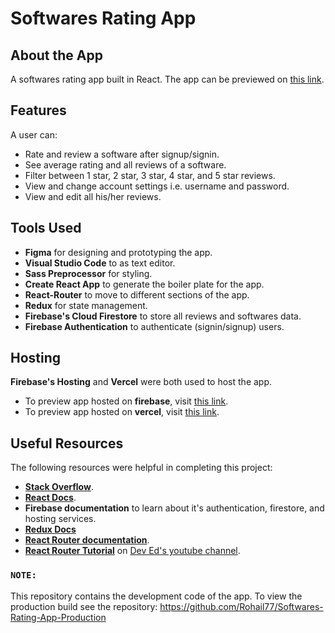 # Softwares Rating App

## About the App

A softwares rating app built in React. The app can be previewed on [this link](https://softwares-rating-app.vercel.app/).

## Features

A user can:

- Rate and review a software after signup/signin.
- See average rating and all reviews of a software.
- Filter between 1 star, 2 star, 3 star, 4 star, and 5 star reviews.
- View and change account settings i.e. username and password.
- View and edit all his/her reviews.

## Tools Used

- **Figma** for designing and prototyping the app.
- **Visual Studio Code** to as text editor.
- **Sass Preprocessor** for styling.
- **Create React App** to generate the boiler plate for the app.
- **React-Router** to move to different sections of the app.
- **Redux** for state management.
- **Firebase's Cloud Firestore** to store all reviews and softwares data.
- **Firebase Authentication** to authenticate (signin/signup) users.

## Hosting

**Firebase's Hosting** and **Vercel** were both used to host the app.

- To preview app hosted on **firebase**, visit [this link](https://my-holiday-proje-1616778972307.web.app/).
- To preview app hosted on **vercel**, visit [this link](https://softwares-rating-app.vercel.app/).

## Useful Resources

The following resources were helpful in completing this project:

- [**Stack Overflow**](https://stackoverflow.com/).
- [**React Docs**](https://reactjs.org/docs/getting-started.html).
- **Firebase documentation** to learn about it's authentication, firestore, and hosting services.
- [**Redux Docs**](https://redux.js.org/introduction/getting-started)
- [**React Router documentation**](https://reactrouter.com/web/guides/quick-start).
- [**React Router Tutorial**](https://www.youtube.com/watch?v=Law7wfdg_ls) on [Dev Ed's youtube channel](https://www.youtube.com/channel/UClb90NQQcskPUGDIXsQEz5Q).

### `NOTE:`

This repository contains the development code of the app. To view the production build see the repository:
https://github.com/Rohail77/Softwares-Rating-App-Production
